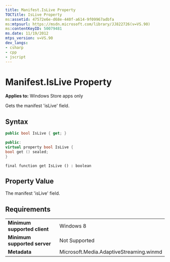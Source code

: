```yaml
---
title: Manifest.IsLive Property
TOCTitle: IsLive Property
ms:assetid: 47572e6e-d68e-440f-a614-9f09967adbfa
ms:mtpsurl: https://msdn.microsoft.com/library/JJ822726(v=VS.90)
ms:contentKeyID: 50079481
ms.date: 11/19/2012
mtps_version: v=VS.90
dev_langs:
- csharp
- cpp
- jscript
---
```


# Manifest.IsLive Property

**Applies to:** Windows Store apps only

Gets the manifest 'isLive' field.

## Syntax

```csharp
public bool IsLive { get; }
```

```cpp
public:
virtual property bool IsLive {
bool get () sealed;
}
```

```jscript
final function get IsLive () : boolean
```

## Property Value

The manifest 'isLive' field.

## Requirements

|||
|--- |--- |
|**Minimum supported client**|Windows 8|
|**Minimum supported server**|Not Supported|
|**Metadata**|Microsoft.Media.AdaptiveStreaming.winmd|

